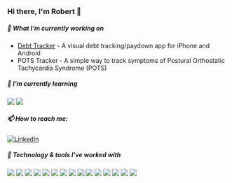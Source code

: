 ![<img src="https://raw.githubusercontent.com/rjrobert/rjrobert/master/assets/cover.png" alt="robertball.dev" title="robertball.dev"/>]()
### Hi there, I'm Robert 👋

##### 🔭 What I’m currently working on
- [Debt Tracker](https://github.com/rjrobert/debt_tracker) - A visual debt tracking/paydown app for iPhone and Android
- POTS Tracker - A simple way to track symptoms of Postural Orthostatic Tachycardia Syndrome (POTS)

##### 🌱 I’m currently learning
![](https://img.shields.io/badge/-Flutter-02569B?style=plastic&logo=Flutter&logoColor=white) ![](https://img.shields.io/badge/-ReactJS-61DAFB?style=plastic&logo=React&logoColor=white) 


##### 📫 How to reach me:
[![LinkedIn](https://img.shields.io/badge/-LINKEDIN-0077B5?style=for-the-badge&logo=linkedin&logoColor=white)](https://www.linkedin.com/in/robertjhball/)

##### :wrench: Technology & tools I've worked with
![](https://img.shields.io/badge/OS-Linux-FCC624?style=plastic&logo=linux&logoColor=white) ![](https://img.shields.io/badge/OS-Windows-0078D6?style=plastic&logo=windows&logoColor=white) ![](https://img.shields.io/badge/OS-MacOS-999999?style=plastic&logo=apple&logoColor=white) 
![](https://img.shields.io/badge/Editor-VS%20Code-007ACC?style=plastic&logo=visual-studio-code) ![](https://img.shields.io/badge/Editor-Visual%20Studio-5C2D91?style=plastic&logo=visual-studio)
![](https://img.shields.io/badge/Code-C%23-239120?style=plastic&logo=c-sharp&logoColor=white) ![](https://img.shields.io/badge/Code-JavaScript-F7DF1E?style=plastic&logo=javascript&logoColor=white) ![](https://img.shields.io/badge/Code-Dart-0175C2?style=plastic&logo=dart&logoColor=white) ![](https://img.shields.io/badge/Code-C/AL-002050?style=plastic&logo=dynamics-365&logoColor=white) ![](https://img.shields.io/badge/Code-Python-3776AB?style=plastic&logo=python&logoColor=white)
![](https://img.shields.io/badge/Tools-Docker-2496ED?style=plastic&logo=docker&logoColor=white) ![](https://img.shields.io/badge/Tools-SQL%20Server-CC2927?style=plastic&logo=microsoft-sql-server&logoColor=white) ![](https://img.shields.io/badge/Tools-Firebase-FFCA28?style=plastic&logo=firebase&logoColor=white)
![](https://img.shields.io/badge/Shell-Bash-4EAA25?style=plastic&logo=gnu-bash&logoColor=white) ![](https://img.shields.io/badge/Shell-PowerShell-5391FE?style=plastic&logo=powershell&logoColor=white)

<!-- Resources -->
<!-- Icons: https://simpleicons.org/ -->
<!-- GitHub Stats: https://github.com/anuraghazra/github-readme-stats -->
<!-- Emojis: https://emojipedia.org/emoji/ -->
<!-- HTML Emojis: https://www.fileformat.info/index.htm -->
<!-- Shields: https://shields.io/ -->
<!-- Awesome GitHub Profile README: https://github.com/abhisheknaiidu/awesome-github-profile-readme -->